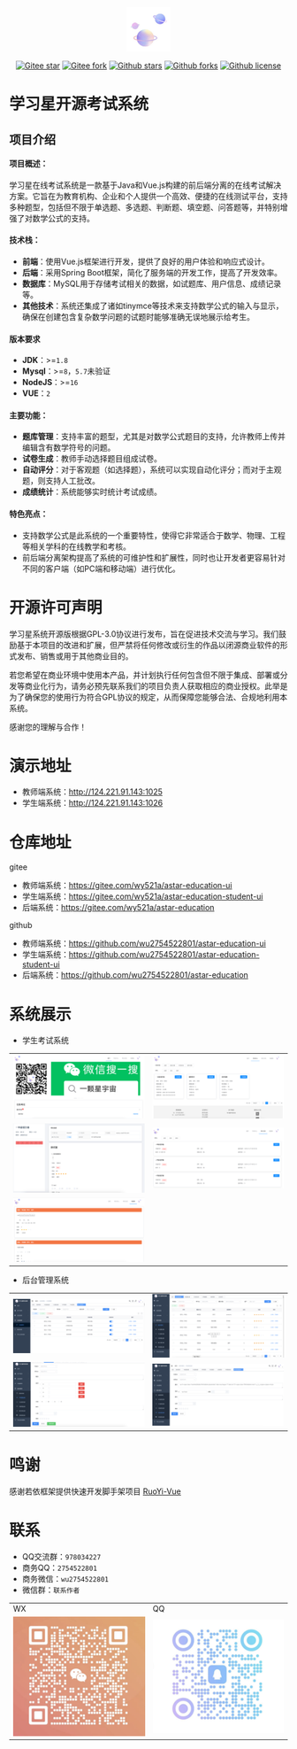 <p></p>
<p></p>

<p align="center">
<a href="https://gitee.com/wy521a/astar-education" target="_blank">
 <img src="./demo/logo/logo.png" height="80"/>
<a/>
</p>

<div align="center">

[![Gitee star](https://gitee.com/wy521a/astar-education/badge/star.svg)](https://gitee.com/wy521a/astar-education)
[![Gitee fork](https://gitee.com/wy521a/astar-education/badge/fork.svg)](https://gitee.com/wy521a/astar-education)
[![Github stars](https://img.shields.io/github/stars/wu2754522801/astar-education)](https://github.com/wu2754522801/astar-education)
[![Github forks](https://img.shields.io/github/forks/wu2754522801/astar-education)](https://github.com/wu2754522801/astar-education)
[![Github license](https://img.shields.io/github/license/wu2754522801/astar-education)](https://img.shields.io/github/license/wu2754522801/astar-education)

</div>

# 学习星开源考试系统

## 项目介绍

#### 项目概述：

学习星在线考试系统是一款基于Java和Vue.js构建的前后端分离的在线考试解决方案。它旨在为教育机构、企业和个人提供一个高效、便捷的在线测试平台，支持多种题型，包括但不限于单选题、多选题、判断题、填空题、问答题等，并特别增强了对数学公式的支持。

#### 技术栈：

- **前端**：使用Vue.js框架进行开发，提供了良好的用户体验和响应式设计。
- **后端**：采用Spring Boot框架，简化了服务端的开发工作，提高了开发效率。
- **数据库**：MySQL用于存储考试相关的数据，如试题库、用户信息、成绩记录等。
- **其他技术**：系统还集成了诸如tinymce等技术来支持数学公式的输入与显示，确保在创建包含复杂数学问题的试题时能够准确无误地展示给考生。

#### 版本要求
- **JDK**：>=`1.8`
- **Mysql**：>=`8`，`5.7`未验证
- **NodeJS**：>=`16`
- **VUE**：`2`

#### 主要功能：

- **题库管理**：支持丰富的题型，尤其是对数学公式题目的支持，允许教师上传并编辑含有数学符号的问题。
- **试卷生成**：教师手动选择题目组成试卷。
- **自动评分**：对于客观题（如选择题），系统可以实现自动化评分；而对于主观题，则支持人工批改。
- **成绩统计**：系统能够实时统计考试成绩。

#### 特色亮点：

- 支持数学公式是此系统的一个重要特性，使得它非常适合于数学、物理、工程等相关学科的在线教学和考核。
- 前后端分离架构提高了系统的可维护性和扩展性，同时也让开发者更容易针对不同的客户端（如PC端和移动端）进行优化。

# 开源许可声明

学习星系统开源版根据GPL-3.0协议进行发布，旨在促进技术交流与学习。我们鼓励基于本项目的改进和扩展，但严禁将任何修改或衍生的作品以闭源商业软件的形式发布、销售或用于其他商业目的。

若您希望在商业环境中使用本产品，并计划执行任何包含但不限于集成、部署或分发等商业化行为，请务必预先联系我们的项目负责人获取相应的商业授权。此举是为了确保您的使用行为符合GPL协议的规定，从而保障您能够合法、合规地利用本系统。

感谢您的理解与合作！

# 演示地址

* 教师端系统：http://124.221.91.143:1025
* 学生端系统：http://124.221.91.143:1026

# 仓库地址
gitee
* 教师端系统：https://gitee.com/wy521a/astar-education-ui
* 学生端系统：https://gitee.com/wy521a/astar-education-student-ui
* 后端系统：https://gitee.com/wy521a/astar-education

github
* 教师端系统：https://github.com/wu2754522801/astar-education-ui
* 学生端系统：https://github.com/wu2754522801/astar-education-student-ui
* 后端系统：https://github.com/wu2754522801/astar-education

# 系统展示

* 学生考试系统
<table>
    <tr>
        <td><img src="./demo/xsshouye.png"/></td>
        <td><img src="./demo/xskaoshi.png"/></td>
    </tr>
    <tr>
        <td><img src="./demo/xskaoshixiangqing.png"/></td>
        <td><img src="./demo/xskaoshijilu.png"/></td>
    </tr>
    <tr>
        <td><img src="./demo/xscuotiji.png"/></td>
    </tr>
</table>

* 后台管理系统

<table>
    <tr>
        <td><img src="./demo/shijuan.png"/></td>
        <td><img src="./demo/tiku.png"/></td>
    </tr>
    <tr>
        <td><img src="./demo/danxuan.png"/></td>
        <td><img src="./demo/tiankongti.png"/></td>
    </tr>
</table>

# 鸣谢

感谢若依框架提供快速开发脚手架项目
<a href="https://gitee.com/y_project/RuoYi-Vue">RuoYi-Vue</a>

# 联系

* QQ交流群：`978034227`
* 商务QQ：`2754522801`
* 商务微信：`wu2754522801`
* 微信群：`联系作者`

<table>
    <tr>
        <td>WX</td>
        <td>QQ</td>
    </tr>
    <tr>
        <td><img src="./demo/WX.png"/></td>
        <td><img src="./demo/QQ.png"/></td>
    </tr>
</table>